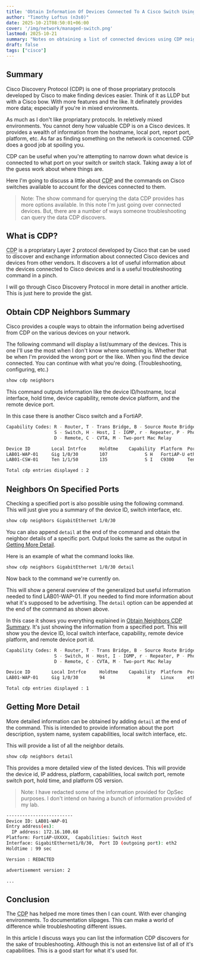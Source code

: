 ```yaml
---
title: 'Obtain Information Of Devices Connected To A Cisco Switch Using CDP'
author: "Timothy Loftus (n3s0)"
date: 2025-10-21T08:50:01+06:00
cover: '/img/network/managed-switch.png'
lastmod: 2025-10-21
summary: "Notes on obtaining a list of connected devices using CDP neighbors on a Cisco Switch."
draft: false
tags: ["cisco"]
---
```


## Summary

Cisco Discovery Protocol (CDP) is one of those propriatary protocols developed
by Cisco to make finding devices easier. Think of it as LLDP but with a Cisco
bow. With more features and the like. It definately provides more data;
especially if you're in mixed environments. 

As much as I don't like propriatary protocols. In reletively mixed environments.
You cannot deny how valuable CDP is on a Cisco devices. It provides a wealth of
information from the hostname, local port, report port, platform, etc. As far as
finding something on the network is concerned. CDP does a good job at spoiling
you.
 
CDP can be useful when you're attempting to narrow down what device is
connected to what port on your switch or switch stack. Taking away a lot of the
guess work about where things are.

Here I'm going to discuss a little about <abbr title="Cisco Discovery Protocol">
CDP</abbr> and the commands on Cisco switches available to account for the devices 
connected to them.

> Note: The show command for querying the data CDP provides has more options
> available. In this note I'm just going over connected devices. But, there are
> a number of ways someone troubleshooting can query the data CDP discovers.

## What is CDP?

<abbr title="Cisco Discovery Protocol">CDP</abbr> is a propriatary Layer 2
protocol developed by Cisco that can be used to discover and exchange
information about connected Cisco devices and devices from other vendors. It
discovers a lot of useful information about the devices connected to Cisco
devices and is a useful troubleshooting command in a pinch.

I will go through Cisco Discovery Protocol in more detail in another article. 
This is just here to provide the gist.

## Obtain CDP Neighbors Summary

Cisco provides a couple ways to obtain the information being advertised from
CDP on the various devices on your network.

The following command will display a list/summary of the devices. This is one
I'll use the most when I don't know where something is. Whether that be when I'm
provided the wrong port or the like. When you find the device connected. You can
continue with what you're doing. (Troubleshooting, configuring, etc.)

```sh
show cdp neighbors
```

This command outputs information like the device ID/hostname, local interface,
hold time, device capability, remote device platform, and the remote device
port.

In this case there is another Cisco switch and a FortiAP.

```sh
Capability Codes: R - Router, T - Trans Bridge, B - Source Route Bridge
                  S - Switch, H - Host, I - IGMP, r - Repeater, P - Phone,
                  D - Remote, C - CVTA, M - Two-port Mac Relay

Device ID        Local Intrfce     Holdtme    Capability  Platform  Port ID
LAB01-WAP-01     Gig 1/0/30        107              S H   FortiAP-U eth2
LAB01-CSW-01     Ten 1/1/50        135              S I   C9300     Ten 1/1/50

Total cdp entries displayed : 2

```

## Neighbors On Specified Ports

Checking a specified port is also possible using the following command. This
will just give you a summary of the device ID, switch interface, etc.

```sh
show cdp neighbors GigabitEthernet 1/0/30
```

You can also append ```detail``` at the end of the command and obtain the
neighbor details of a specific port. Output looks the same as the output in
[Getting More Detail](#getting-more-detail).

Here is an example of what the command looks like.

```sh
show cdp neighbors GigabitEthernet 1/0/30 detail
```

Now back to the command we're currently on.

This will show a general overview of the generalized but useful information
needed to find LAB01-WAP-01. If you needed to find more information about what
it's supposed to be advertising. The ```detail``` option can be appended at the
end of the command as shown above.

In this case it shows you everything explained in 
[Obtain Neighbors CDP Summary](#obtain-cdp-neighbors-summary). It's just
showing the information from a specified port. This will show you the device ID,
local switch interface, capability, remote device platform, and remote device
port id.

```sh
Capability Codes: R - Router, T - Trans Bridge, B - Source Route Bridge
                  S - Switch, H - Host, I - IGMP, r - Repeater, P - Phone,
                  D - Remote, C - CVTA, M - Two-port Mac Relay

Device ID        Local Intrfce     Holdtme    Capability  Platform  Port ID
LAB01-WAP-01     Gig 1/0/30        94                H    Linux     eth0

Total cdp entries displayed : 1
```

## Getting More Detail

More detailed information can be obtained by adding ```detail``` at the end of
the command. This is intended to provide information about the port description,
system name, system capabilities, local switch interface, etc.

This will provide a list of all the neighbor details.

```sh
show cdp neighbors detail
```

This provides a more detailed view of the listed devices. This will provide the
device id, IP address, platform, capabilities, local switch port, remote switch
port, hold time, and platform OS version.

> Note: I have redacted some of the information provided for OpSec purposes. I
> don't intend on having a bunch of information provided of my lab.

```sh
-------------------------
Device ID: LAB01-WAP-01
Entry address(es):
  IP address: 172.16.100.68
Platform: FortiAP-UXXXX,  Capabilities: Switch Host
Interface: GigabitEthernet1/0/30,  Port ID (outgoing port): eth2
Holdtime : 99 sec

Version : REDACTED

advertisement version: 2

...
```

## Conclusion

The <abbr title="Cisco Discovery Protocol">CDP</abbr> has helped me more times
then I can count. With ever changing environments. To documentation slipages.
This can make a world of difference while troubleshooting different issues.

In this article I discuss ways you can list the information CDP discovers for
the sake of troubleshooting. Although this is not an extensive list of all of
it's capabilities. This is a good start for what it's used for.

